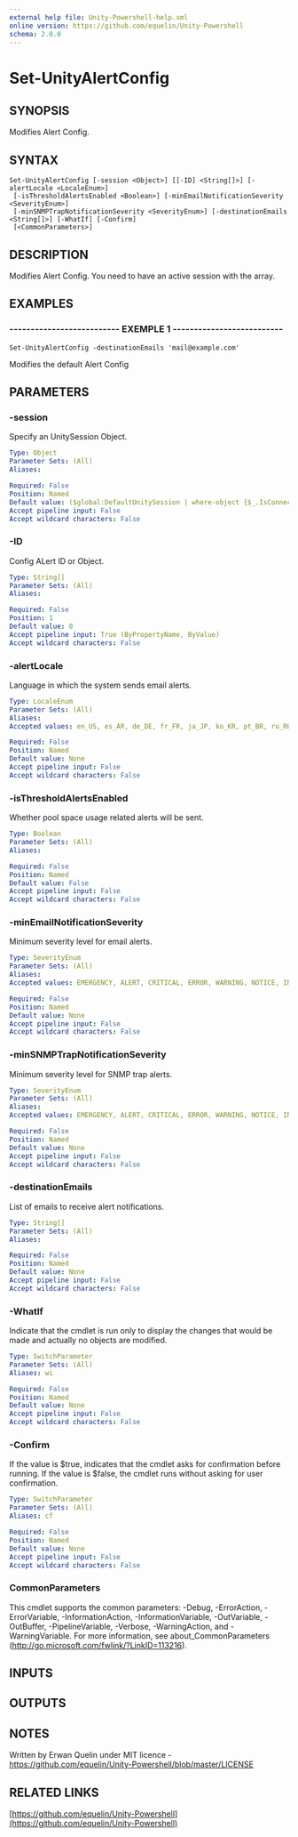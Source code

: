 ```yaml
---
external help file: Unity-Powershell-help.xml
online version: https://github.com/equelin/Unity-Powershell
schema: 2.0.0
---
```


# Set-UnityAlertConfig

## SYNOPSIS
Modifies Alert Config.

## SYNTAX

```
Set-UnityAlertConfig [-session <Object>] [[-ID] <String[]>] [-alertLocale <LocaleEnum>]
 [-isThresholdAlertsEnabled <Boolean>] [-minEmailNotificationSeverity <SeverityEnum>]
 [-minSNMPTrapNotificationSeverity <SeverityEnum>] [-destinationEmails <String[]>] [-WhatIf] [-Confirm]
 [<CommonParameters>]
```

## DESCRIPTION
Modifies Alert Config.
You need to have an active session with the array.

## EXAMPLES

### -------------------------- EXEMPLE 1 --------------------------
```
Set-UnityAlertConfig -destinationEmails 'mail@example.com'
```

Modifies the default Alert Config

## PARAMETERS

### -session
Specify an UnitySession Object.

```yaml
Type: Object
Parameter Sets: (All)
Aliases: 

Required: False
Position: Named
Default value: ($global:DefaultUnitySession | where-object {$_.IsConnected -eq $true})
Accept pipeline input: False
Accept wildcard characters: False
```

### -ID
Config ALert ID or Object.

```yaml
Type: String[]
Parameter Sets: (All)
Aliases: 

Required: False
Position: 1
Default value: 0
Accept pipeline input: True (ByPropertyName, ByValue)
Accept wildcard characters: False
```

### -alertLocale
Language in which the system sends email alerts.

```yaml
Type: LocaleEnum
Parameter Sets: (All)
Aliases: 
Accepted values: en_US, es_AR, de_DE, fr_FR, ja_JP, ko_KR, pt_BR, ru_RU, zh_CN

Required: False
Position: Named
Default value: None
Accept pipeline input: False
Accept wildcard characters: False
```

### -isThresholdAlertsEnabled
Whether pool space usage related alerts will be sent.

```yaml
Type: Boolean
Parameter Sets: (All)
Aliases: 

Required: False
Position: Named
Default value: False
Accept pipeline input: False
Accept wildcard characters: False
```

### -minEmailNotificationSeverity
Minimum severity level for email alerts.

```yaml
Type: SeverityEnum
Parameter Sets: (All)
Aliases: 
Accepted values: EMERGENCY, ALERT, CRITICAL, ERROR, WARNING, NOTICE, INFO, DEBUG, OK

Required: False
Position: Named
Default value: None
Accept pipeline input: False
Accept wildcard characters: False
```

### -minSNMPTrapNotificationSeverity
Minimum severity level for SNMP trap alerts.

```yaml
Type: SeverityEnum
Parameter Sets: (All)
Aliases: 
Accepted values: EMERGENCY, ALERT, CRITICAL, ERROR, WARNING, NOTICE, INFO, DEBUG, OK

Required: False
Position: Named
Default value: None
Accept pipeline input: False
Accept wildcard characters: False
```

### -destinationEmails
List of emails to receive alert notifications.

```yaml
Type: String[]
Parameter Sets: (All)
Aliases: 

Required: False
Position: Named
Default value: None
Accept pipeline input: False
Accept wildcard characters: False
```

### -WhatIf
Indicate that the cmdlet is run only to display the changes that would be made and actually no objects are modified.

```yaml
Type: SwitchParameter
Parameter Sets: (All)
Aliases: wi

Required: False
Position: Named
Default value: None
Accept pipeline input: False
Accept wildcard characters: False
```

### -Confirm
If the value is $true, indicates that the cmdlet asks for confirmation before running.
If the value is $false, the cmdlet runs without asking for user confirmation.

```yaml
Type: SwitchParameter
Parameter Sets: (All)
Aliases: cf

Required: False
Position: Named
Default value: None
Accept pipeline input: False
Accept wildcard characters: False
```

### CommonParameters
This cmdlet supports the common parameters: -Debug, -ErrorAction, -ErrorVariable, -InformationAction, -InformationVariable, -OutVariable, -OutBuffer, -PipelineVariable, -Verbose, -WarningAction, and -WarningVariable. For more information, see about_CommonParameters (http://go.microsoft.com/fwlink/?LinkID=113216).

## INPUTS

## OUTPUTS

## NOTES
Written by Erwan Quelin under MIT licence - https://github.com/equelin/Unity-Powershell/blob/master/LICENSE

## RELATED LINKS

[https://github.com/equelin/Unity-Powershell](https://github.com/equelin/Unity-Powershell)

